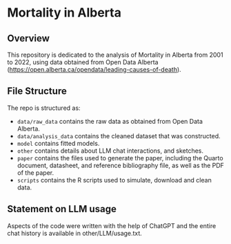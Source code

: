 # Mortality in Alberta

## Overview

This repository is dedicated to the analysis of Mortality in Alberta from 2001 to 2022, using data obtained from Open Data Alberta (https://open.alberta.ca/opendata/leading-causes-of-death).


## File Structure

The repo is structured as:

-   `data/raw_data` contains the raw data as obtained from Open Data Alberta.
-   `data/analysis_data` contains the cleaned dataset that was constructed.
-   `model` contains fitted models. 
-   `other` contains details about LLM chat interactions, and sketches.
-   `paper` contains the files used to generate the paper, including the Quarto document, datasheet, and reference bibliography file, as well as the PDF of the paper. 
-   `scripts` contains the R scripts used to simulate, download and clean data.


## Statement on LLM usage

Aspects of the code were written with the help of ChatGPT and the entire chat history is available in other/LLM/usage.txt.
